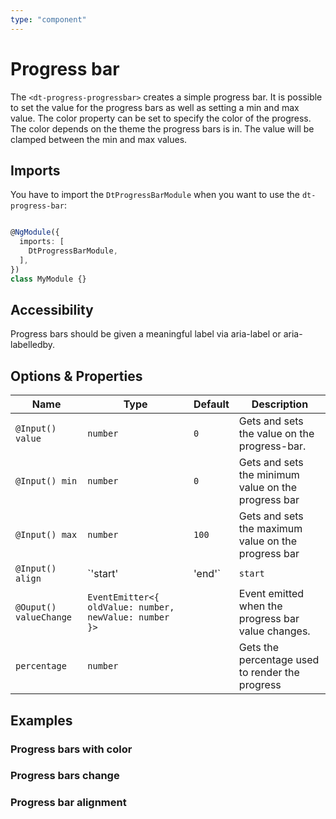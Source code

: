 ```yaml
---
type: "component"
---
```


# Progress bar

<docs-source-example example="DefaultProgressBarExampleComponent"></docs-source-example>

The `<dt-progress-progressbar>` creates a simple progress bar.
It is possible to set the value for the progress bars as well as setting a min and max value.
The color property can be set to specify the color of the progress. The color depends on the theme the progress bars is in.
The value will be clamped between the min and max values.

## Imports

You have to import the `DtProgressBarModule` when you want to use the `dt-progress-bar`:

```typescript

@NgModule({
  imports: [
    DtProgressBarModule,
  ],
})
class MyModule {}

```

## Accessibility

Progress bars should be given a meaningful label via aria-label or aria-labelledby.

## Options & Properties

| Name | Type | Default | Description |
| --- | --- | --- | --- |
| `@Input() value` | `number` | `0` | Gets and sets the value on the progress-bar. |
| `@Input() min` | `number` | `0` | Gets and sets the minimum value on the progress bar |
| `@Input() max` | `number` | `100` | Gets and sets the maximum value on the progress bar |
| `@Input() align` | `'start' | 'end'` | `start` | Sets the alignment of the progress element to the star or to the end. |
| `@Ouput() valueChange` | `EventEmitter<{ oldValue: number, newValue: number }>` |  | Event emitted when the progress bar value changes. |
| `percentage` | `number` |  | Gets the percentage used to render the progress |

## Examples

### Progress bars with color

<docs-source-example example="WithColorProgressBarExampleComponent"></docs-source-example>

### Progress bars change

<docs-source-example example="ChangeProgressBarExampleComponent"></docs-source-example>

### Progress bar alignment

<docs-source-example example="RightAlignedProgressBarExampleComponent"></docs-source-example>
